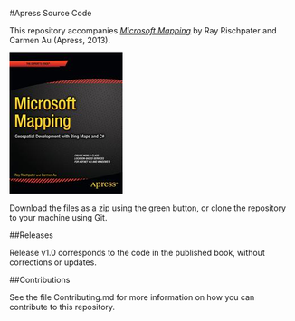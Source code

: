 #Apress Source Code

This repository accompanies [*Microsoft Mapping*](http://www.apress.com/9781430261094) by Ray Rischpater and Carmen Au (Apress, 2013).

![Cover image](9781430261094.jpg)

Download the files as a zip using the green button, or clone the repository to your machine using Git.

##Releases

Release v1.0 corresponds to the code in the published book, without corrections or updates.

##Contributions

See the file Contributing.md for more information on how you can contribute to this repository.
